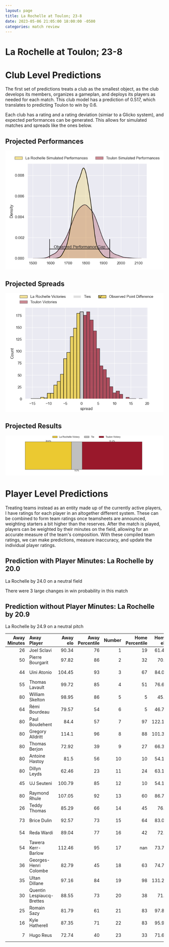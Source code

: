 ```yaml
---  
layout: page  
title: La Rochelle at Toulon; 23-8  
date: 2023-05-06 21:05:00 18:00:00 -0500  
categories: match review  
---
```

# La Rochelle at Toulon; 23-8

# Club Level Predictions


The first set of predictions treats a club as the smallest object, as the club develops its members, organizes a gameplan, and deploys its players as needed for each match. This club model has a prediction of 0.517, which translates to predicting Toulon to win by 0.6.

Each club has a rating and a rating deviation (simiar to a Glicko system), and expected performances can be generated. This allows for simulated matches and spreads like the ones below.
## Projected Performances


![Projected Performances](plots/performances_2023-05-06-Toulon-LaRochelle.png)
## Projected Spreads


![Projected Spreads](plots/spreads_2023-05-06-Toulon-LaRochelle.png)
## Projected Results


![Projected Results](plots/resultbar_2023-05-06-Toulon-LaRochelle.png)
# Player Level Predictions


Treating teams instead as an entity made up of the currently active players, I have ratings for each player in an altogether different system. These can be combined to form team ratings once teamsheets are announced, weighting starters a bit higher than the reserves. After the match is played, players can be weighted by their minutes on the field, allowing for an accurate measure of the team's composition. With these compiled team ratings, we can make predictions, measure inaccuracy, and update the individual player ratings.
## Prediction with Player Minutes: La Rochelle by 20.0


La Rochelle by 24.0 on a neutral field

There were 3 large changes in win probability in this match
## Prediction without Player Minutes: La Rochelle by 20.9


La Rochelle by 24.9 on a neutral pitch



|   Away Minutes | Away Player               |   Away elo |   Away Percentile |   Number |   Home Percentile |   Home elo | Home Player         |   Home Minutes |
|---------------:|:--------------------------|-----------:|------------------:|---------:|------------------:|-----------:|:--------------------|---------------:|
|             26 | Joel Sclavi               |      90.34 |                76 |        1 |                19 |      61.47 | Dany Priso          |             49 |
|             50 | Pierre Bourgarit          |      97.82 |                86 |        2 |                32 |      70.7  | Christopher Tolofua |             49 |
|             44 | Uini Atonio               |     104.45 |                93 |        3 |                67 |      84.09 | Beka Gigashvili     |             49 |
|             55 | Thomas Lavault            |      99.72 |                85 |        4 |                51 |      76.66 | Mathieu Tanguy      |             52 |
|             80 | William Skelton           |      98.95 |                86 |        5 |                 5 |      45.6  | Brian Alainu'uese   |             80 |
|             64 | Rémi Bourdeau             |      79.57 |                54 |        6 |                 5 |      46.71 | Cornell du Preez    |             69 |
|             80 | Paul Boudehent            |      84.4  |                57 |        7 |                97 |     122.14 | Charles Ollivon     |             80 |
|             80 | Gregory Alldritt          |     114.1  |                96 |        8 |                88 |     101.38 | Sergio Parisse      |             52 |
|             80 | Thomas Berjon             |      72.92 |                39 |        9 |                27 |      66.34 | Baptiste Serin      |             71 |
|             80 | Antoine Hastoy            |      81.5  |                56 |       10 |                10 |      54.11 | Ihaia West          |             49 |
|             80 | Dillyn Leyds              |      62.46 |                23 |       11 |                24 |      63.12 | Jiuta Wainiqolo     |             80 |
|             45 | UJ Seuteni                |     100.79 |                85 |       12 |                10 |      54.14 | Duncan Paia'aua     |             80 |
|             80 | Raymond Rhule             |     107.05 |                92 |       13 |                60 |      86.73 | Jérémy Sinzelle     |             80 |
|             26 | Teddy Thomas              |      85.29 |                66 |       14 |                45 |      76.9  | Cheslin Kolbe       |             80 |
|             73 | Brice Dulin               |      92.57 |                73 |       15 |                64 |      83.05 | Aymeric Luc         |             80 |
|             54 | Reda Wardi                |      89.04 |                77 |       16 |                42 |      72.4  | Teddy Baubigny      |             31 |
|             54 | Tawera Kerr-Barlow        |     112.46 |                95 |       17 |               nan |      73.79 | Jean-Baptiste Gros  |             31 |
|             36 | Georges-Henri Colombe     |      82.79 |                45 |       18 |                63 |      74.71 | Kieran Brookes      |             31 |
|             35 | Ultan Dillane             |      97.16 |                84 |       19 |                98 |     131.24 | Dan Biggar          |             31 |
|             30 | Quentin Lespiaucq-Brettes |      88.55 |                73 |       20 |                38 |      71.9  | Mathieu Bastareaud  |             28 |
|             25 | Romain Sazy               |      81.79 |                61 |       21 |                83 |      97.83 | Adrien Warion       |             28 |
|             16 | Kyle Hatherell            |      87.35 |                71 |       22 |                83 |      95.94 | Mattéo Le Corvec    |             11 |
|              7 | Hugo Reus                 |      72.74 |                40 |       23 |                33 |      71.64 | Benoit Paillaugue   |              9 |

